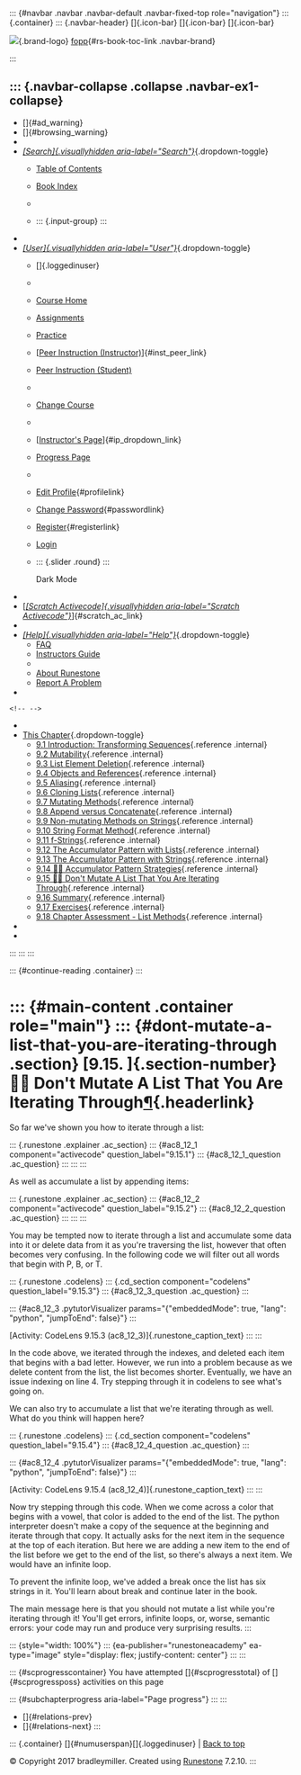 ::: {#navbar .navbar .navbar-default .navbar-fixed-top role="navigation"}
::: {.container}
::: {.navbar-header}
[]{.icon-bar} []{.icon-bar} []{.icon-bar}

<div>

[![](../_static/img/RAIcon.png)](/runestone/default/user/login){.brand-logo}
[fopp](../index.html){#rs-book-toc-link .navbar-brand}

</div>
:::

::: {.navbar-collapse .collapse .navbar-ex1-collapse}
-   
-   []{#ad_warning}
-   []{#browsing_warning}
-   
-   [*[Search]{.visuallyhidden
    aria-label="Search"}*](#){.dropdown-toggle}
    -   [Table of Contents](../index.html)

    -   [Book Index](../genindex.html)

    -   

    -   ::: {.input-group}
        :::
-   
-   [*[User]{.visuallyhidden aria-label="User"}*](#){.dropdown-toggle}
    -   []{.loggedinuser}

    -   

    -   [Course Home](/ns/course/index)

    -   [Assignments](/assignment/student/chooseAssignment)

    -   [Practice](/runestone/assignments/practice)

    -   [[Peer Instruction
        (Instructor)](/runestone/peer/instructor.html)]{#inst_peer_link}

    -   [Peer Instruction (Student)](/runestone/peer/student.html)

    -   

    -   [Change Course](/runestone/default/courses)

    -   

    -   [[Instructor\'s
        Page](/runestone/admin/index)]{#ip_dropdown_link}

    -   [Progress Page](/runestone/dashboard/studentreport)

    -   

    -   [Edit Profile](/runestone/default/user/profile){#profilelink}

    -   [Change
        Password](/runestone/default/user/change_password){#passwordlink}

    -   [Register](/runestone/default/user/register){#registerlink}

    -   [Login](#)

    -   ::: {.slider .round}
        :::

        Dark Mode
-   
-   [[*[Scratch Activecode]{.visuallyhidden
    aria-label="Scratch Activecode"}*](javascript:runestoneComponents.popupScratchAC())]{#scratch_ac_link}
-   
-   [*[Help]{.visuallyhidden aria-label="Help"}*](#){.dropdown-toggle}
    -   [FAQ](http://runestoneinteractive.org/pages/faq.html)
    -   [Instructors Guide](https://guide.runestone.academy)
    -   
    -   [About Runestone](http://runestoneinteractive.org)
    -   [Report A
        Problem](/runestone/default/reportabug?course=fopp&page=WPDontMutateAListYouIterateThrough)
-   

```{=html}
<!-- -->
```
-   
-   [This Chapter](../index.html){.dropdown-toggle}
    -   [9.1 Introduction: Transforming
        Sequences](intro-SequenceMutation.html){.reference .internal}
    -   [9.2 Mutability](Mutability.html){.reference .internal}
    -   [9.3 List Element Deletion](ListDeletion.html){.reference
        .internal}
    -   [9.4 Objects and
        References](ObjectsandReferences.html){.reference .internal}
    -   [9.5 Aliasing](Aliasing.html){.reference .internal}
    -   [9.6 Cloning Lists](CloningLists.html){.reference .internal}
    -   [9.7 Mutating Methods](MutatingMethods.html){.reference
        .internal}
    -   [9.8 Append versus
        Concatenate](AppendversusConcatenate.html){.reference .internal}
    -   [9.9 Non-mutating Methods on
        Strings](NonmutatingMethodsonStrings.html){.reference .internal}
    -   [9.10 String Format Method](StringFormatting.html){.reference
        .internal}
    -   [9.11 f-Strings](FStrings.html){.reference .internal}
    -   [9.12 The Accumulator Pattern with
        Lists](TheAccumulatorPatternwithLists.html){.reference
        .internal}
    -   [9.13 The Accumulator Pattern with
        Strings](TheAccumulatorPatternwithStrings.html){.reference
        .internal}
    -   [9.14 👩‍💻 Accumulator Pattern
        Strategies](WPAccumulatorPatternStrategies.html){.reference
        .internal}
    -   [9.15 👩‍💻 Don't Mutate A List That You Are Iterating
        Through](WPDontMutateAListYouIterateThrough.html){.reference
        .internal}
    -   [9.16 Summary](Glossary.html){.reference .internal}
    -   [9.17 Exercises](Exercises.html){.reference .internal}
    -   [9.18 Chapter Assessment - List
        Methods](week4a1.html){.reference .internal}
-   
-   
:::
:::
:::

::: {#continue-reading .container}
:::

::: {#main-content .container role="main"}
::: {#dont-mutate-a-list-that-you-are-iterating-through .section}
[9.15. ]{.section-number}👩‍💻 Don't Mutate A List That You Are Iterating Through[¶](#dont-mutate-a-list-that-you-are-iterating-through "Permalink to this heading"){.headerlink}
===============================================================================================================================================================================

So far we've shown you how to iterate through a list:

::: {.runestone .explainer .ac_section}
::: {#ac8_12_1 component="activecode" question_label="9.15.1"}
::: {#ac8_12_1_question .ac_question}
:::
:::
:::

As well as accumulate a list by appending items:

::: {.runestone .explainer .ac_section}
::: {#ac8_12_2 component="activecode" question_label="9.15.2"}
::: {#ac8_12_2_question .ac_question}
:::
:::
:::

You may be tempted now to iterate through a list and accumulate some
data into it or delete data from it as you're traversing the list,
however that often becomes very confusing. In the following code we will
filter out all words that begin with P, B, or T.

::: {.runestone .codelens}
::: {.cd_section component="codelens" question_label="9.15.3"}
::: {#ac8_12_3_question .ac_question}
:::

::: {#ac8_12_3 .pytutorVisualizer params="{\"embeddedMode\": true, \"lang\": \"python\", \"jumpToEnd\": false}"}
:::

[Activity: CodeLens 9.15.3 (ac8\_12\_3)]{.runestone_caption_text}
:::
:::

In the code above, we iterated through the indexes, and deleted each
item that begins with a bad letter. However, we run into a problem
because as we delete content from the list, the list becomes shorter.
Eventually, we have an issue indexing on line 4. Try stepping through it
in codelens to see what's going on.

We can also try to accumulate a list that we're iterating through as
well. What do you think will happen here?

::: {.runestone .codelens}
::: {.cd_section component="codelens" question_label="9.15.4"}
::: {#ac8_12_4_question .ac_question}
:::

::: {#ac8_12_4 .pytutorVisualizer params="{\"embeddedMode\": true, \"lang\": \"python\", \"jumpToEnd\": false}"}
:::

[Activity: CodeLens 9.15.4 (ac8\_12\_4)]{.runestone_caption_text}
:::
:::

Now try stepping through this code. When we come across a color that
begins with a vowel, that color is added to the end of the list. The
python interpreter doesn't make a copy of the sequence at the beginning
and iterate through that copy. It actually asks for the next item in the
sequence at the top of each iteration. But here we are adding a new item
to the end of the list before we get to the end of the list, so there's
always a next item. We would have an infinite loop.

To prevent the infinite loop, we've added a break once the list has six
strings in it. You'll learn about break and continue later in the book.

The main message here is that you should not mutate a list while you're
iterating through it! You'll get errors, infinite loops, or, worse,
semantic errors: your code may run and produce very surprising results.
:::

::: {style="width: 100%"}
::: {ea-publisher="runestoneacademy" ea-type="image" style="display: flex; justify-content: center"}
:::
:::

::: {#scprogresscontainer}
You have attempted []{#scprogresstotal} of []{#scprogressposs}
activities on this page

::: {#subchapterprogress aria-label="Page progress"}
:::
:::

-   [[](WPAccumulatorPatternStrategies.html)]{#relations-prev}
-   [[](Glossary.html)]{#relations-next}
:::

::: {.container}
[]{#numuserspan}[]{.loggedinuser} \| [Back to top](#)

© Copyright 2017 bradleymiller. Created using
[Runestone](http://runestoneinteractive.org/) 7.2.10.
:::
